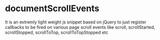 # documentScrollEvents

It is an extremly light weight js snippet based on jQuery to just 
register callbacks to be fired on various page scroll events like scroll, scrollStarted, scrollStopped, scrollToTop, scrollToTopStopped etc
